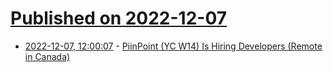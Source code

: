 # [Published on 2022-12-07](index.md)

* [2022-12-07, 12:00:07](https://news.ycombinator.com/item?id=33893390) - [PiinPoint (YC W14) Is Hiring Developers (Remote in Canada)](https://angel.co/l/2hhhmR)
